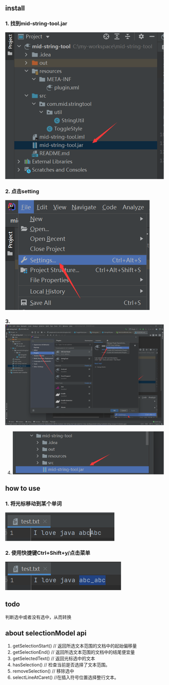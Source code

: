 ## install

### 1. 找到mid-string-tool.jar

![img.png](img.png)
   
### 2. 点击setting

![img_1.png](img_1.png)

   
### 3. ![img_2.png](img_2.png)


4. ![img_3.png](img_3.png)

## how to use

### 1. 将光标移动到某个单词

![img_4.png](img_4.png)
   
### 2. 使用快捷键Ctrl+Shift+y/点击菜单


![img_6.png](img_6.png)

## todo

判断选中或者没有选中，从而转换

## about selectionModel api

1. getSelectionStart()  // 返回所选文本范围的文档中的起始偏移量
2. getSelectionEnd() // 返回所选文本范围的文档中的结尾便宜量
3. getSelectedText() // 返回光标选中的文本
4. hasSelection() // 检查当前是否选择了文本范围。
5. removeSelection() // 移除选中
6. selectLineAtCaret() //在插入符号位置选择整行文本。